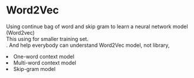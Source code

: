 # Word2Vec
Using continue bag of word and skip gram to learn a neural network model (Word2vec)<br>
This using for smaller training set.<br>. 
And help everybody can understand Word2Vec model, not library,<br>
<li> One-word context model
<li> Multi-word context model
<li> Skip-gram model
